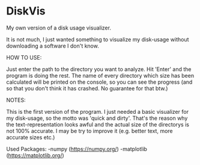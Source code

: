 # DiskVis
My own version of a disk usage visualizer.

It is not much, I just wanted something to visualize my disk-usage without downloading a software I don't know.

HOW TO USE:

Just enter the path to the directory you want to analyze. Hit 'Enter' and the program is doing the rest. The name of every directory which size has been
calculated will be printed on the console, so you can see the progress (and so that you don't think it has crashed. No guarantee for that btw.)

NOTES: 

This is the first version of the program. I just needed a basic visualizer for my disk-usage, so the motto was 'quick and dirty'. That's the reason why
the text-representation looks awful and the actual size of the directorys is not 100% accurate. I may be try to improve it (e.g. better text, more accurate
sizes etc.) 


Used Packages:
-numpy (https://numpy.org/)
-matplotlib (https://matplotlib.org/)
